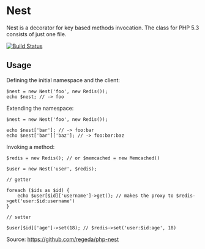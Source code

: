 Nest
====

Nest is a decorator for key based methods invocation. The class for PHP 5.3 consists
of just one file.

[![Build Status](https://travis-ci.org/regeda/php-nest.png?branch=master)](https://travis-ci.org/regeda/php-nest)

Usage
-----

Defining the initial namespace and the client:

    $nest = new Nest('foo', new Redis());
    echo $nest; // -> foo

Extending the namespace:

    $nest = new Nest('foo', new Redis());

    echo $nest['bar']; // -> foo:bar
    echo $nest['bar']['baz']; // -> foo:bar:baz

Invoking a method:

    $redis = new Redis(); // or $memcached = new Memcached()

    $user = new Nest('user', $redis);

    // getter

    foreach ($ids as $id) {
        echo $user[$id]['username']->get(); // makes the proxy to $redis->get('user:$id:username')
    }

    // setter

    $user[$id]['age']->set(18); // $redis->set('user:$id:age', 18)

    

Source: https://github.com/regeda/php-nest
